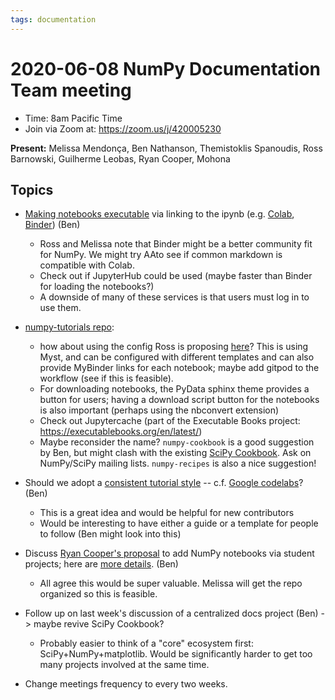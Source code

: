 ```yaml
---
tags: documentation
---
```


# 2020-06-08 NumPy Documentation Team meeting

- Time: 8am Pacific Time
- Join via Zoom at: https://zoom.us/j/420005230

**Present:** Melissa Mendonça, Ben Nathanson, Themistoklis Spanoudis, Ross Barnowski, Guilherme Leobas, Ryan Cooper, Mohona

## Topics
- [Making notebooks executable](https://github.com/bjnath/numpy_ipynb) via linking to the ipynb (e.g. [Colab](https://colab.research.google.com/github/googlecolab/colabtools/blob/master/notebooks/colab-github-demo.ipynb), [Binder](https://mybinder.readthedocs.io/en/latest/)) (Ben) 
    - Ross and Melissa note that Binder might be a better community fit for NumPy. We might try AAto see if common markdown is compatible with Colab. 
    - Check out if JupyterHub could be used (maybe faster than Binder for loading the notebooks?) 
    - A downside of many of these services is that users must log in to use them.

- [numpy-tutorials repo](github.com/numpy/numpy-tutorials): 
    - how about using the config Ross is proposing [here](https://github.com/rossbar/sample_notebook_tutorials_site)? This is using Myst, and can be configured with different templates and can also provide MyBinder links for each notebook; maybe add gitpod to the workflow (see if this is feasible). 
    - For downloading notebooks, the PyData sphinx theme provides a button for users; having a download script button for the notebooks is also important (perhaps using the nbconvert extension)
    - Check out Jupytercache (part of the Executable Books project: https://executablebooks.org/en/latest/)
    - Maybe reconsider the name? `numpy-cookbook` is a good suggestion by Ben, but might clash with the existing [SciPy Cookbook](https://scipy-cookbook.readthedocs.io/). Ask on NumPy/SciPy mailing lists. `numpy-recipes` is also a nice suggestion!

- Should we adopt a [consistent tutorial style](https://colab.research.google.com/github/bjnath/numpy_ipynb/blob/master/tutorial-svd_gh.ipynb) -- c.f. [Google codelabs](https://codelabs.developers.google.com/codelabs/cloud-iot-core-overview/index.html?index=..%2F..index#0)? (Ben)
    - This is a great idea and would be helpful for new contributors
    - Would be interesting to have either a guide or a template for people to follow (Ben might look into this)

- Discuss [Ryan Cooper's proposal](https://mail.python.org/pipermail/numpy-discussion/2020-May/080715.html) to add NumPy notebooks via student projects; here are [more details](https://www.mail-archive.com/numpy-discussion@python.org/msg04101.html). (Ben)
    - All agree this would be super valuable. Melissa will get the repo organized so this is feasible.

- Follow up on last week's discussion of a centralized docs project (Ben) -> maybe revive SciPy Cookbook?
    - Probably easier to think of a "core" ecosystem first: SciPy+NumPy+matplotlib. Would be significantly harder to get too many projects involved at the same time.

- Change meetings frequency to every two weeks.
